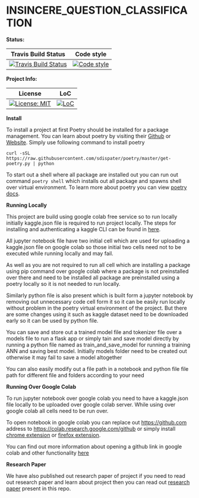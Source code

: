 # INSINCERE_QUESTION_CLASSIFICATION

**Status:**

| Travis Build Status | Code style |
| :---: | :---: |
| [![Travis Build Status][build_badge]][build_link] | [![Code style][black_badge]][black_link] |

**Project Info:**

| License | LoC |
| :---: | :---: |
| [![License: MIT][license_badge]][license_link] | [![LoC][loc_badge]][loc_link] |

**Install**

To install a project at first Poetry should be installed for a package management. You can learn about poetry by visiting their [Github][github_link] or [Website][website_link]. Simply use following command to install poetry

```
curl -sSL https://raw.githubusercontent.com/sdispater/poetry/master/get-poetry.py | python
```

To start out a shell where all package are installed out you can run out command ```poetry shell``` which installs out all package and spawns shell over virtual environment. To learn more about poetry you can view [poetry docs][poetry_docs_link].

**Running Locally**

This project are build using google colab free service so to run locally initially kaggle.json file is required to run project locally. The steps for installing and authenticating a kaggle CLI can be found in [here][kaggle_link].

All jupyter notebook file have two initial cell which are used for uploading a kaggle.json file on google colab so those initial two cells need not to be executed while running locally and may fail.

As well as you are not required to run all cell which are installing a package using pip command over google colab where a package is not preinstalled over there and need to be installed all package are preinstalled using a poetry locally so it is not needed to run locally.

Similarly python file is also present which is built form a jupyter notebook by removing out unnecessary code cell form it so it can be easily run locally without problem in the poetry virtual environment of the project. But there are some changes using it such as kaggle dataset need to be downloaded early so it can be used by python file. 

You can save and store out a trained model file and tokenizer file over a models file to run a flask app or simply tain and save model directly by running a python file named as train_and_save_model for running a training ANN and saving best model. Initially models folder need to be created out otherwise it may fail to save a model altogether

You can also easily modify out a file path in a notebook and python file file path for different file and folders according to your need 

**Running Over Google Colab**

To run jupyter notebook over google colab you need to have a kaggle.json file locally to be uploaded over google colab server. While using over google colab all cells need to be run over.

To open notebook in google colab you can replace out https://github.com address to  https://colab.research.google.com/github or simply install [chrome extension][chrome_link] or [firefox extension][firefox_link].

You can find out more information about opening a github link in google colab and other functionality [here][colab_github_demo_link]

**Research Paper**

We have also published out research paper of project if you need to read out research paper and learn about project then you can read out [research paper](research_paper.pdf) present in this repo.

[build_badge]: https://img.shields.io/travis/com/iamsauravsharma/insincere-question-classification.svg?logo=travis
[build_link]: https://travis-ci.com/iamsauravsharma/insincere-question-classificaton

[black_badge]: https://img.shields.io/badge/code%20style-black-000000.svg
[black_link]: https://github.com/ambv/black

[license_badge]: https://img.shields.io/github/license/iamsauravsharma/insincere-question-classification.svg
[license_link]: LICENSE

[loc_badge]: https://tokei.rs/b1/github/iamsauravsharma/insincere-question-classification
[loc_link]: https://github.com/iamsauravsharma/insincere-question-classification

[github_link]: https://github.com/sdispater/poetry
[website_link]: https://poetry.eustace.io/

[poetry_docs_link]: https://poetry.eustace.io/docs/

[kaggle_link]: https://www.kaggle.com/docs/api#getting-started-installation-&-authentication

[chrome_link]: https://chrome.google.com/webstore/detail/open-in-colab/iogfkhleblhcpcekbiedikdehleodpjo
[firefox_link]: https://addons.mozilla.org/en-US/firefox/addon/open-in-colab/

[colab_github_demo_link]: https://colab.research.google.com/github/googlecolab/colabtools/blob/master/notebooks/colab-github-demo.ipynb